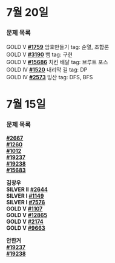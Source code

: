 # 7월 20일   
### 문제 목록

GOLD V [**#1759**](https://www.acmicpc.net/problem/1759) 암호만들기 tag: 순열, 조합론   
GOLD V [**#3190**](https://www.acmicpc.net/problem/3190) 뱀 tag: 구현   
GOLD V [**#15686**](https://www.acmicpc.net/problem/15686) 치킨 배달 tag: 브루트 포스   
GOLD IV [**#1520**](https://www.acmicpc.net/problem/1520) 내리막 길 tag: DP    
GOLD IV [**#2573**](https://www.acmicpc.net/problem/2573) 빙산 tag: DFS, BFS   

# 7월 15일 
### 문제 목록

[**#2667**](https://www.acmicpc.net/problem/2667)  
[**#1260**](https://www.acmicpc.net/problem/1260)  
[**#1012**](https://www.acmicpc.net/problem/1012)   
[**#19237**](https://www.acmicpc.net/problem/19237)  
[**#19238**](https://www.acmicpc.net/problem/19238)  
[**#15683**](https://www.acmicpc.net/problem/15683)

**김창우**   
**SILVER II** [**#2644**](https://www.acmicpc.net/problem/2644)  
**SILVER I**  [**#1149**](https://www.acmicpc.net/problem/1149)  
**SILVER I**  [**#7576**](https://www.acmicpc.net/problem/7576)  
**GOLD V**    [**#1107**](https://www.acmicpc.net/problem/1107)  
**GOLD V**    [**#12865**](https://www.acmicpc.net/problem/12865)  
**GOLD V**    [**#2174**](https://www.acmicpc.net/problem/2174)  
**GOLD V**    [**#9663**](https://www.acmicpc.net/problem/9663)  

**안한거**   
[**#19237**](https://www.acmicpc.net/problem/19237)   
[**#19238**](https://www.acmicpc.net/problem/19238)   
